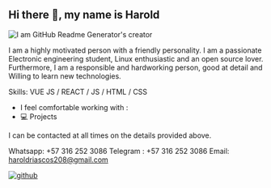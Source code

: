 ## Hi there 👋, my name is Harold
![I am GitHub Readme Generator's creator](https://arturssmirnovs.github.io/github-profile-readme-generator/images/banner.png)

I am a highly motivated person with a friendly personality. I am a passionate Electronic engineering student,  Linux enthusiastic and an open source lover. Furthermore, I am a responsible and hardworking person, good at detail and Willing to learn new technologies.

Skills: VUE JS / REACT / JS / HTML / CSS

-  I feel comfortable working with :
-  💻 Projects

I can be contacted at all times on the details provided above.

Whatsapp: +57 316 252 3086
Telegram : +57 316 252 3086
Email: haroldriascos208@gmail.com

<a href="https://github.com/rishavanand" target="_blank">
<img src=https://img.shields.io/badge/github-%2324292e.svg?&style=for-the-badge&logo=github&logoColor=white alt=github style="margin-bottom: 5px;" />
</a>
<!---
Larryc8/Larryc8 is a ✨ special ✨ repository because its `README.md` (this file) appears on your GitHub profile.
You can click the Preview link to take a look at your changes.
--->

